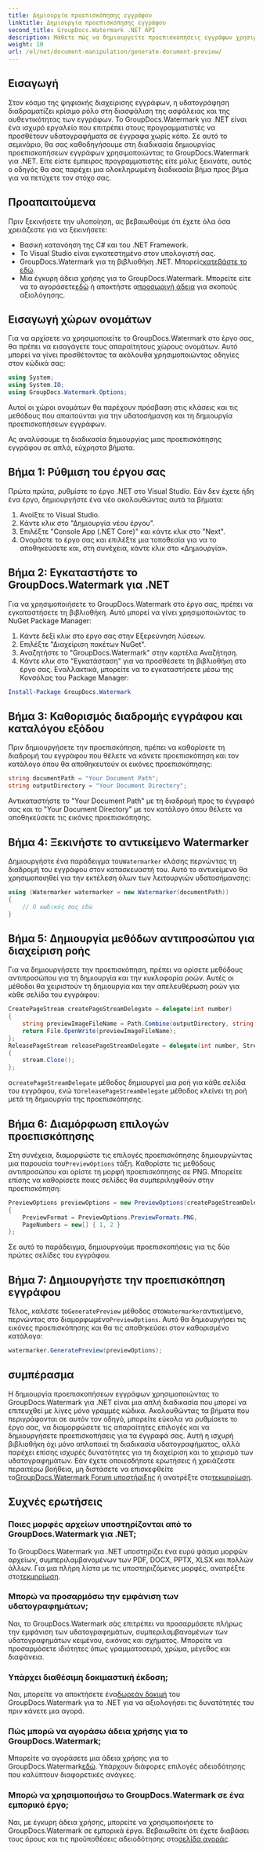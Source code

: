 ```yaml
---
title: Δημιουργία προεπισκόπησης εγγράφου
linktitle: Δημιουργία προεπισκόπησης εγγράφου
second_title: GroupDocs.Watermark .NET API
description: Μάθετε πώς να δημιουργείτε προεπισκοπήσεις εγγράφων χρησιμοποιώντας το GroupDocs.Watermark για .NET με αυτόν τον οδηγό. Βελτιώστε την ασφάλεια και τη διαχείριση των εγγράφων σας χωρίς κόπο.
weight: 10
url: /el/net/document-manipulation/generate-document-preview/
---
```

## Εισαγωγή
Στον κόσμο της ψηφιακής διαχείρισης εγγράφων, η υδατογράφηση διαδραματίζει κρίσιμο ρόλο στη διασφάλιση της ασφάλειας και της αυθεντικότητας των εγγράφων. Το GroupDocs.Watermark για .NET είναι ένα ισχυρό εργαλείο που επιτρέπει στους προγραμματιστές να προσθέτουν υδατογραφήματα σε έγγραφα χωρίς κόπο. Σε αυτό το σεμινάριο, θα σας καθοδηγήσουμε στη διαδικασία δημιουργίας προεπισκοπήσεων εγγράφων χρησιμοποιώντας το GroupDocs.Watermark για .NET. Είτε είστε έμπειρος προγραμματιστής είτε μόλις ξεκινάτε, αυτός ο οδηγός θα σας παρέχει μια ολοκληρωμένη διαδικασία βήμα προς βήμα για να πετύχετε τον στόχο σας.
## Προαπαιτούμενα
Πριν ξεκινήσετε την υλοποίηση, ας βεβαιωθούμε ότι έχετε όλα όσα χρειάζεστε για να ξεκινήσετε:
- Βασική κατανόηση της C# και του .NET Framework.
- Το Visual Studio είναι εγκατεστημένο στον υπολογιστή σας.
- GroupDocs.Watermark για τη βιβλιοθήκη .NET. Μπορείς[κατεβάστε το εδώ](https://releases.groupdocs.com/Watermark/net/).
-  Μια έγκυρη άδεια χρήσης για το GroupDocs.Watermark. Μπορείτε είτε να το αγοράσετε[εδώ](https://purchase.groupdocs.com/buy) ή αποκτήστε α[προσωρινή άδεια](https://purchase.groupdocs.com/temporary-license/) για σκοπούς αξιολόγησης.
## Εισαγωγή χώρων ονομάτων
Για να αρχίσετε να χρησιμοποιείτε το GroupDocs.Watermark στο έργο σας, θα πρέπει να εισαγάγετε τους απαραίτητους χώρους ονομάτων. Αυτό μπορεί να γίνει προσθέτοντας τα ακόλουθα χρησιμοποιώντας οδηγίες στον κώδικά σας:
```csharp
using System;
using System.IO;
using GroupDocs.Watermark.Options;
```
Αυτοί οι χώροι ονομάτων θα παρέχουν πρόσβαση στις κλάσεις και τις μεθόδους που απαιτούνται για την υδατοσήμανση και τη δημιουργία προεπισκοπήσεων εγγράφων.

Ας αναλύσουμε τη διαδικασία δημιουργίας μιας προεπισκόπησης εγγράφου σε απλά, εύχρηστα βήματα.
## Βήμα 1: Ρύθμιση του έργου σας
Πρώτα πρώτα, ρυθμίστε το έργο .NET στο Visual Studio. Εάν δεν έχετε ήδη ένα έργο, δημιουργήστε ένα νέο ακολουθώντας αυτά τα βήματα:
1. Ανοίξτε το Visual Studio.
2. Κάντε κλικ στο "Δημιουργία νέου έργου".
3. Επιλέξτε "Console App (.NET Core)" και κάντε κλικ στο "Next".
4. Ονομάστε το έργο σας και επιλέξτε μια τοποθεσία για να το αποθηκεύσετε και, στη συνέχεια, κάντε κλικ στο «Δημιουργία».
## Βήμα 2: Εγκαταστήστε το GroupDocs.Watermark για .NET
Για να χρησιμοποιήσετε το GroupDocs.Watermark στο έργο σας, πρέπει να εγκαταστήσετε τη βιβλιοθήκη. Αυτό μπορεί να γίνει χρησιμοποιώντας το NuGet Package Manager:
1. Κάντε δεξί κλικ στο έργο σας στην Εξερεύνηση λύσεων.
2. Επιλέξτε "Διαχείριση πακέτων NuGet".
3. Αναζητήστε το "GroupDocs.Watermark" στην καρτέλα Αναζήτηση.
4. Κάντε κλικ στο "Εγκατάσταση" για να προσθέσετε τη βιβλιοθήκη στο έργο σας.
Εναλλακτικά, μπορείτε να το εγκαταστήσετε μέσω της Κονσόλας του Package Manager:
```powershell
Install-Package GroupDocs.Watermark
```
## Βήμα 3: Καθορισμός διαδρομής εγγράφου και καταλόγου εξόδου
Πριν δημιουργήσετε την προεπισκόπηση, πρέπει να καθορίσετε τη διαδρομή του εγγράφου που θέλετε να κάνετε προεπισκόπηση και τον κατάλογο όπου θα αποθηκευτούν οι εικόνες προεπισκόπησης:
```csharp
string documentPath = "Your Document Path";
string outputDirectory = "Your Document Directory";
```
Αντικαταστήστε το "Your Document Path" με τη διαδρομή προς το έγγραφό σας και το "Your Document Directory" με τον κατάλογο όπου θέλετε να αποθηκεύσετε τις εικόνες προεπισκόπησης.
## Βήμα 4: Ξεκινήστε το αντικείμενο Watermarker
Δημιουργήστε ένα παράδειγμα του`Watermarker` κλάσης περνώντας τη διαδρομή του εγγράφου στον κατασκευαστή του. Αυτό το αντικείμενο θα χρησιμοποιηθεί για την εκτέλεση όλων των λειτουργιών υδατοσήμανσης:
```csharp
using (Watermarker watermarker = new Watermarker(documentPath))
{
    // Ο κωδικός σας εδώ
}
```
## Βήμα 5: Δημιουργία μεθόδων αντιπροσώπου για διαχείριση ροής
Για να δημιουργήσετε την προεπισκόπηση, πρέπει να ορίσετε μεθόδους αντιπροσώπου για τη δημιουργία και την κυκλοφορία ροών. Αυτές οι μέθοδοι θα χειριστούν τη δημιουργία και την απελευθέρωση ροών για κάθε σελίδα του εγγράφου:
```csharp
CreatePageStream createPageStreamDelegate = delegate(int number)
{
    string previewImageFileName = Path.Combine(outputDirectory, string.Format("page{0}.png", number));
    return File.OpenWrite(previewImageFileName);
};
ReleasePageStream releasePageStreamDelegate = delegate(int number, Stream stream)
{
    stream.Close();
};
```
 ο`createPageStreamDelegate` μέθοδος δημιουργεί μια ροή για κάθε σελίδα του εγγράφου, ενώ το`releasePageStreamDelegate` μέθοδος κλείνει τη ροή μετά τη δημιουργία της προεπισκόπησης.
## Βήμα 6: Διαμόρφωση επιλογών προεπισκόπησης
 Στη συνέχεια, διαμορφώστε τις επιλογές προεπισκόπησης δημιουργώντας μια παρουσία του`PreviewOptions` τάξη. Καθορίστε τις μεθόδους αντιπροσώπου και ορίστε τη μορφή προεπισκόπησης σε PNG. Μπορείτε επίσης να καθορίσετε ποιες σελίδες θα συμπεριληφθούν στην προεπισκόπηση:
```csharp
PreviewOptions previewOptions = new PreviewOptions(createPageStreamDelegate, releasePageStreamDelegate)
{
    PreviewFormat = PreviewOptions.PreviewFormats.PNG,
    PageNumbers = new[] { 1, 2 }
};
```
Σε αυτό το παράδειγμα, δημιουργούμε προεπισκοπήσεις για τις δύο πρώτες σελίδες του εγγράφου.
## Βήμα 7: Δημιουργήστε την προεπισκόπηση εγγράφου
 Τέλος, καλέστε το`GeneratePreview` μέθοδος στο`Watermarker`αντικείμενο, περνώντας στο διαμορφωμένο`PreviewOptions`. Αυτό θα δημιουργήσει τις εικόνες προεπισκόπησης και θα τις αποθηκεύσει στον καθορισμένο κατάλογο:
```csharp
watermarker.GeneratePreview(previewOptions);
```
## συμπέρασμα
Η δημιουργία προεπισκοπήσεων εγγράφων χρησιμοποιώντας το GroupDocs.Watermark για .NET είναι μια απλή διαδικασία που μπορεί να επιτευχθεί με λίγες μόνο γραμμές κώδικα. Ακολουθώντας τα βήματα που περιγράφονται σε αυτόν τον οδηγό, μπορείτε εύκολα να ρυθμίσετε το έργο σας, να διαμορφώσετε τις απαραίτητες επιλογές και να δημιουργήσετε προεπισκοπήσεις για τα έγγραφά σας. Αυτή η ισχυρή βιβλιοθήκη όχι μόνο απλοποιεί τη διαδικασία υδατογραφήματος, αλλά παρέχει επίσης ισχυρές δυνατότητες για τη διαχείριση και το χειρισμό των υδατογραφημάτων.
 Εάν έχετε οποιεσδήποτε ερωτήσεις ή χρειάζεστε περαιτέρω βοήθεια, μη διστάσετε να επισκεφθείτε το[GroupDocs.Watermark Forum υποστήριξης](https://forum.groupdocs.com/c/watermark/19) ή ανατρέξτε στο[τεκμηρίωση](https://tutorials.groupdocs.com/Watermark/net/).
## Συχνές ερωτήσεις
### Ποιες μορφές αρχείων υποστηρίζονται από το GroupDocs.Watermark για .NET;
 Το GroupDocs.Watermark για .NET υποστηρίζει ένα ευρύ φάσμα μορφών αρχείων, συμπεριλαμβανομένων των PDF, DOCX, PPTX, XLSX και πολλών άλλων. Για μια πλήρη λίστα με τις υποστηριζόμενες μορφές, ανατρέξτε στο[τεκμηρίωση](https://tutorials.groupdocs.com/Watermark/net/).
### Μπορώ να προσαρμόσω την εμφάνιση των υδατογραφημάτων;
Ναι, το GroupDocs.Watermark σάς επιτρέπει να προσαρμόσετε πλήρως την εμφάνιση των υδατογραφημάτων, συμπεριλαμβανομένων των υδατογραφημάτων κειμένου, εικόνας και σχήματος. Μπορείτε να προσαρμόσετε ιδιότητες όπως γραμματοσειρά, χρώμα, μέγεθος και διαφάνεια.
### Υπάρχει διαθέσιμη δοκιμαστική έκδοση;
 Ναι, μπορείτε να αποκτήσετε ένα[δωρεάν δοκιμή](https://releases.groupdocs.com/) του GroupDocs.Watermark για το .NET για να αξιολογήσει τις δυνατότητές του πριν κάνετε μια αγορά.
### Πώς μπορώ να αγοράσω άδεια χρήσης για το GroupDocs.Watermark;
 Μπορείτε να αγοράσετε μια άδεια χρήσης για το GroupDocs.Watermark[εδώ](https://purchase.groupdocs.com/buy). Υπάρχουν διάφορες επιλογές αδειοδότησης που καλύπτουν διαφορετικές ανάγκες.
### Μπορώ να χρησιμοποιήσω το GroupDocs.Watermark σε ένα εμπορικό έργο;
 Ναι, με έγκυρη άδεια χρήσης, μπορείτε να χρησιμοποιήσετε το GroupDocs.Watermark σε εμπορικά έργα. Βεβαιωθείτε ότι έχετε διαβάσει τους όρους και τις προϋποθέσεις αδειοδότησης στο[σελίδα αγοράς](https://purchase.groupdocs.com/buy).
